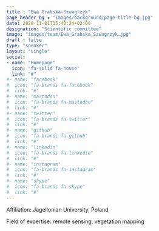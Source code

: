 ```yaml
---
title : "Ewa Grabska-Szwagrzyk"
page_header_bg : "images/background/page-title-bg.jpg"
date: 2020-11-01T15:40:24+02:00
designation: "Scientific committee"
image: "images/team/Ewa_Grabska_Szwagrzyk.jpg"
draft : false
type: "speaker"
layout: "single"
social:
- name: "Homepage"
  icon: "fa-solid fa-house"
  link: "#"
#- name: "facebook"
#  icon: "fa-brands fa-facebook"
#  link: "#"
#- name: "mastodon"
#  icon: "fa-brands fa-mastodon"
#  link: "#"
#- name: "twitter"
#  icon: "fa-brands fa-twitter"
#  link: "#"
#- name: "github"
#  icon: "fa-brands fa-github"
#  link: "#"
#- name: "linkedin"
#  icon: "fa-brands fa-linkedin"
#  link: "#"
#- name: "instagram"
#  icon: "fa-brands fa-instagram"
#  link: "#"
#- name: "skype"
#  icon: "fa-brands fa-skype"
#  link: "#"
---
```

Affiliation: Jagellonian University, Poland

Field of expertise: remote sensing, vegetation mapping
